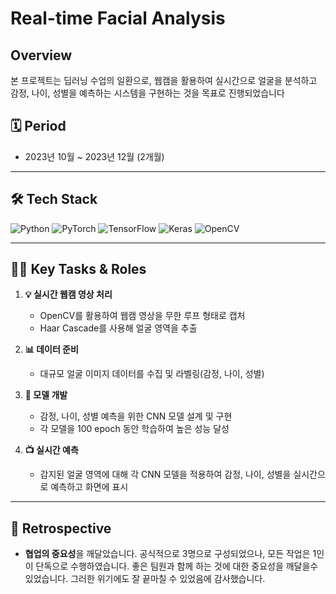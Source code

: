 # Real-time Facial Analysis

## Overview
본 프로젝트는 딥러닝 수업의 일환으로, 웹캠을 활용하여 실시간으로 얼굴을 분석하고 감정, 나이, 성별을 예측하는 시스템을 구현하는 것을 목표로 진행되었습니다

## 🗓️ Period
-  2023년 10월 ~ 2023년 12월 (2개월)

---

## 🛠️ Tech Stack
 ![Python](https://img.shields.io/badge/Python-3776AB?style=for-the-badge&logo=python&logoColor=white) ![PyTorch](https://img.shields.io/badge/PyTorch-EE4C2C?style=for-the-badge&logo=pytorch&logoColor=white) ![TensorFlow](https://img.shields.io/badge/TensorFlow-FF6F00?style=for-the-badge&logo=tensorflow&logoColor=white)  ![Keras](https://img.shields.io/badge/Keras-D00000?style=for-the-badge&logo=keras&logoColor=white)  ![OpenCV](https://img.shields.io/badge/OpenCV-5C3EE8?style=for-the-badge&logo=opencv&logoColor=white) 


---

## 🧑‍💻 Key Tasks & Roles
1. **💡 실시간 웹캠 영상 처리**
   - OpenCV를 활용하여 웹캠 영상을 무한 루프 형태로 캡처
   - Haar Cascade를 사용해 얼굴 영역을 추출

2. **📊 데이터 준비**
   - 대규모 얼굴 이미지 데이터를 수집 및 라벨링(감정, 나이, 성별)

3. **🧠 모델 개발**
   - 감정, 나이, 성별 예측을 위한 CNN 모델 설계 및 구현
   - 각 모델을 100 epoch 동안 학습하여 높은 성능 달성

4. **📺 실시간 예측**
   - 감지된 얼굴 영역에 대해 각 CNN 모델을 적용하여 감정, 나이, 성별을 실시간으로 예측하고 화면에 표시

---

## 🌟 Retrospective
- **협업의 중요성**을 깨달았습니다. 공식적으로 3명으로 구성되었으나, 모든 작업은 1인이 단독으로 수행하였습니다. 좋은 팀원과 함께 하는 것에 대한 중요성을 깨달을수 있었습니다. 그러한 위기에도 잘 끝마칠 수 있었음에 감사했습니다. 
